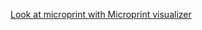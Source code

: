 [Look at microprint with Microprint visualizer](https://alphasteam.github.io/uPrintVis/?url=https://api.github.com/repos/AlphaSteam/next.js-microprint-test/contents/log_microprints/microprint(1).svg&ref=refs/heads/canary)